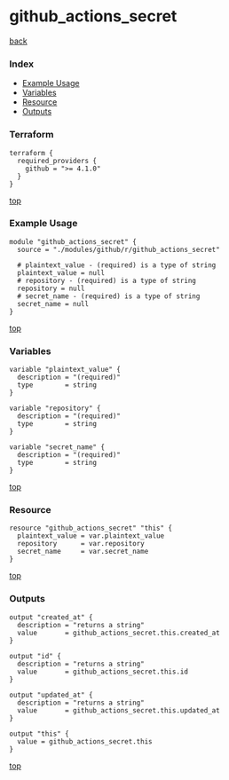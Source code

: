 # github_actions_secret

[back](../github.md)

### Index

- [Example Usage](#example-usage)
- [Variables](#variables)
- [Resource](#resource)
- [Outputs](#outputs)

### Terraform

```hcl
terraform {
  required_providers {
    github = ">= 4.1.0"
  }
}
```

[top](#index)

### Example Usage

```hcl
module "github_actions_secret" {
  source = "./modules/github/r/github_actions_secret"

  # plaintext_value - (required) is a type of string
  plaintext_value = null
  # repository - (required) is a type of string
  repository = null
  # secret_name - (required) is a type of string
  secret_name = null
}
```

[top](#index)

### Variables

```hcl
variable "plaintext_value" {
  description = "(required)"
  type        = string
}

variable "repository" {
  description = "(required)"
  type        = string
}

variable "secret_name" {
  description = "(required)"
  type        = string
}
```

[top](#index)

### Resource

```hcl
resource "github_actions_secret" "this" {
  plaintext_value = var.plaintext_value
  repository      = var.repository
  secret_name     = var.secret_name
}
```

[top](#index)

### Outputs

```hcl
output "created_at" {
  description = "returns a string"
  value       = github_actions_secret.this.created_at
}

output "id" {
  description = "returns a string"
  value       = github_actions_secret.this.id
}

output "updated_at" {
  description = "returns a string"
  value       = github_actions_secret.this.updated_at
}

output "this" {
  value = github_actions_secret.this
}
```

[top](#index)